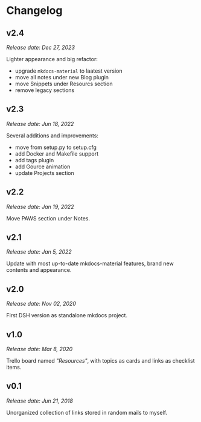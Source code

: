 # Changelog

## v2.4

_Release date: Dec 27, 2023_

Lighter appearance and big refactor:

- upgrade `mkdocs-material` to laatest version
- move all notes under new Blog plugin
- move Snippets under Resourcs section
- remove legacy sections

## v2.3

_Release date: Jun 18, 2022_

Several additions and improvements:

- move from setup.py to setup.cfg
- add Docker and Makefile support
- add tags plugin
- add Gource animation
- update Projects section

## v2.2

_Release date: Jan 19, 2022_

Move PAWS section under Notes.

## v2.1

_Release date: Jan 5, 2022_

Update with most up-to-date mkdocs-material features, brand new contents and appearance.

## v2.0

_Release date: Nov 02, 2020_

First DSH version as standalone mkdocs project.

## v1.0

_Release date: Mar 8, 2020_

Trello board named _"Resources"_, with topics as cards and links as checklist items.

## v0.1

_Release date: Jun 21, 2018_

Unorganized collection of links stored in random mails to myself.